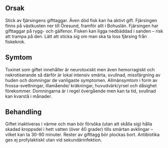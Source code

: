 ## Orsak

Stick av fjärsingens gifttaggar. Även död fisk kan ha aktivt gift. Fjärsingen finns på västkusten ner till Öresund, framför allt i Bohuslän. Fjärsingen har gifttaggar på rygg- och gälfenor. Fisken kan ligga nedbäddad i sanden – risk att trampa på den. Lätt att sticka sig om man ska ta loss fjärsing från fiskekrok.

## Symtom

Toxinet som giftet innehåller är neurotoxiskt men även hemorragiskt och nekrotiserande så därför är lokal intensiv smärta, svullnad, missfärgning av huden och domningar de vanligaste symptomen. Allmänsymtom i form av frossa-svettningar, illamående/ kräkningar, huvudvärk/yrsel och dåsighet förekommer.
Domningarna är i regel övergående men kan ta tid, svullnad kan kvarstå i månader.

## Behandling

Giftet inaktiveras i värme och man bör försöka (utan att skålla sig) hålla skadad kroppsdel i hett vatten (över 40 grader) tills smärtan avklingar – vilket kan ta 30-90 minuter. Rester av gifttagg bör plockas bort. Antibiotika ges ej profylaktiskt utan vid sekundärinfektion.

